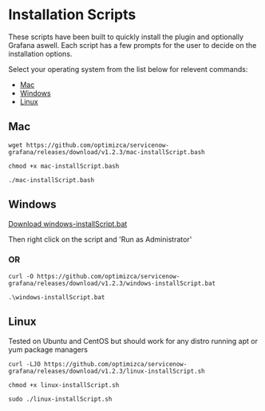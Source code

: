 # Installation Scripts

These scripts have been built to quickly install the plugin and optionally Grafana aswell. Each script has a few prompts for the user to decide on the installation options.

Select your operating system from the list below for relevent commands:

- [Mac](#mac)
- [Windows](#windows)
- [Linux](#linux)

## Mac

```
wget https://github.com/optimizca/servicenow-grafana/releases/download/v1.2.3/mac-installScript.bash
```

```
chmod +x mac-installScript.bash
```

```
./mac-installScript.bash
```

## Windows

[Download windows-installScript.bat](https://github.com/optimizca/servicenow-grafana/releases/download/v1.2.3/windows-installScript.bat)

Then right click on the script and 'Run as Administrator'

### OR

```
curl -O https://github.com/optimizca/servicenow-grafana/releases/download/v1.2.3/windows-installScript.bat
```

```
.\windows-installScript.bat
```

## Linux

Tested on Ubuntu and CentOS but should work for any distro running apt or yum package managers

```
curl -LJO https://github.com/optimizca/servicenow-grafana/releases/download/v1.2.3/linux-installScript.sh
```

```
chmod +x linux-installScript.sh
```

```
sudo ./linux-installScript.sh
```

